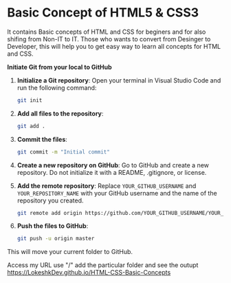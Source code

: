 # Basic Concept of HTML5 & CSS3

It contains Basic concepts of HTML and CSS for beginers and for also shifing from Non-IT to IT. Those who wants to convert from Desinger to Developer, this will help you to get easy way to learn all concepts for HTML and CSS.

**Initiate Git from your local to GitHub**

1. **Initialize a Git repository**:
   Open your terminal in Visual Studio Code and run the following command:
   ```sh
   git init
   ```

2. **Add all files to the repository**:
   ```sh
   git add .
   ```

3. **Commit the files**:
   ```sh
   git commit -m "Initial commit"
   ```

4. **Create a new repository on GitHub**:
   Go to GitHub and create a new repository. Do not initialize it with a README, .gitignore, or license.

5. **Add the remote repository**:
   Replace `YOUR_GITHUB_USERNAME` and `YOUR_REPOSITORY_NAME` with your GitHub username and the name of the repository you created.
   ```sh
   git remote add origin https://github.com/YOUR_GITHUB_USERNAME/YOUR_REPOSITORY_NAME.git
   ```

6. **Push the files to GitHub**:
   ```sh
   git push -u origin master
   ```

This will move your current folder to GitHub.

Access my URL use "/" add the particular folder and see the outupt 
https://LokeshkDev.github.io/HTML-CSS-Basic-Concepts

